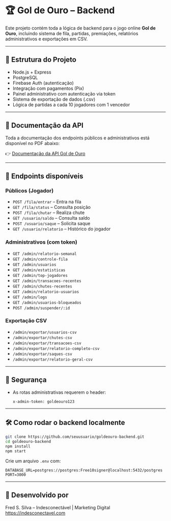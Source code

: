 # 🏆 Gol de Ouro – Backend

Este projeto contém toda a lógica de backend para o jogo online **Gol de Ouro**, incluindo sistema de fila, partidas, premiações, relatórios administrativos e exportações em CSV.

---

## 📌 Estrutura do Projeto

- Node.js + Express
- PostgreSQL
- Firebase Auth (autenticação)
- Integração com pagamentos (Pix)
- Painel administrativo com autenticação via token
- Sistema de exportação de dados (.csv)
- Lógica de partidas a cada 10 jogadores com 1 vencedor

---

## 📄 Documentação da API

Toda a documentação dos endpoints públicos e administrativos está disponível no PDF abaixo:

👉 [Documentação da API Gol de Ouro](./docs/api-documentacao-goldeouro.pdf)

---

## 🚀 Endpoints disponíveis

### Públicos (Jogador)
- `POST /fila/entrar` – Entra na fila
- `GET /fila/status` – Consulta posição
- `POST /fila/chutar` – Realiza chute
- `GET /usuario/saldo` – Consulta saldo
- `POST /usuario/saque` – Solicita saque
- `GET /usuario/relatorio` – Histórico do jogador

### Administrativos (com token)
- `GET /admin/relatorio-semanal`
- `GET /admin/controle-fila`
- `GET /admin/usuarios`
- `GET /admin/estatisticas`
- `GET /admin/top-jogadores`
- `GET /admin/transacoes-recentes`
- `GET /admin/chutes-recentes`
- `GET /admin/relatorio-usuarios`
- `GET /admin/logs`
- `GET /admin/usuarios-bloqueados`
- `POST /admin/suspender/:id`

### Exportação CSV
- `/admin/exportar/usuarios-csv`
- `/admin/exportar/chutes-csv`
- `/admin/exportar/transacoes-csv`
- `/admin/exportar/relatorio-completo-csv`
- `/admin/exportar/saques-csv`
- `/admin/exportar/relatorio-geral-csv`

---

## 🔐 Segurança
- As rotas administrativas requerem o header:
  ```
  x-admin-token: goldeouro123
  ```

---

## 🛠️ Como rodar o backend localmente

```bash
git clone https://github.com/seuusuario/goldeouro-backend.git
cd goldeouro-backend
npm install
npm start
```

Crie um arquivo `.env` com:

```env
DATABASE_URL=postgres://postgres:Free10signer@localhost:5432/postgres
PORT=3000
```

---

## 🧠 Desenvolvido por

Fred S. Silva – Indesconectável | Marketing Digital  
https://indesconectavel.com

